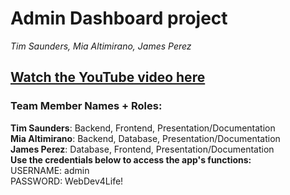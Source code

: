 # Admin Dashboard project

_Tim Saunders, Mia Altimirano, James Perez_

## [Watch the YouTube video here](https://youtu.be/u_JJ7l4NZuQ)

### Team Member Names + Roles:

**Tim Saunders**: Backend, Frontend, Presentation/Documentation
\
**Mia Altimirano**: Backend, Database, Presentation/Documentation
\
**James Perez**: Database, Frontend, Presentation/Documentation
\
**Use the credentials below to access the app's functions:**
<br>
USERNAME: admin
<br>
PASSWORD: WebDev4Life!
